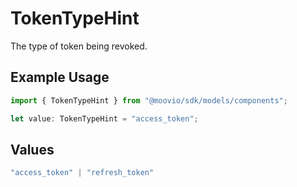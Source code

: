 # TokenTypeHint

The type of token being revoked.

## Example Usage

```typescript
import { TokenTypeHint } from "@moovio/sdk/models/components";

let value: TokenTypeHint = "access_token";
```

## Values

```typescript
"access_token" | "refresh_token"
```